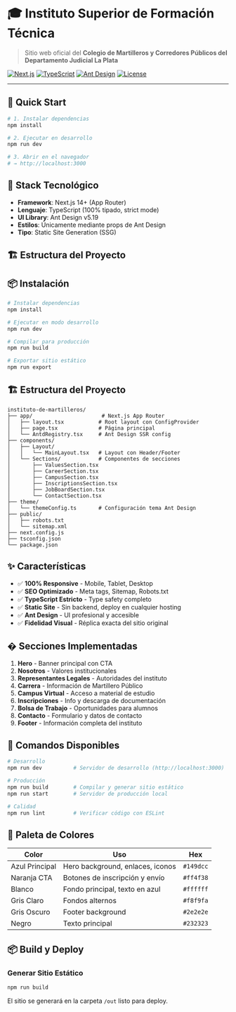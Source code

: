 # 🎓 Instituto Superior de Formación Técnica

> Sitio web oficial del **Colegio de Martilleros y Corredores Públicos del Departamento Judicial La Plata**

[![Next.js](https://img.shields.io/badge/Next.js-14.2-black?logo=next.js)](https://nextjs.org/)
[![TypeScript](https://img.shields.io/badge/TypeScript-5.5-blue?logo=typescript)](https://www.typescriptlang.org/)
[![Ant Design](https://img.shields.io/badge/Ant%20Design-5.19-1890ff?logo=ant-design)](https://ant.design/)
[![License](https://img.shields.io/badge/License-Proprietary-red)](LICENSE)

---

## 🚀 Quick Start

```bash
# 1. Instalar dependencias
npm install

# 2. Ejecutar en desarrollo
npm run dev

# 3. Abrir en el navegador
# → http://localhost:3000
```

## 🚀 Stack Tecnológico

- **Framework**: Next.js 14+ (App Router)
- **Lenguaje**: TypeScript (100% tipado, strict mode)
- **UI Library**: Ant Design v5.19
- **Estilos**: Únicamente mediante props de Ant Design
- **Tipo**: Static Site Generation (SSG)

## 🏗️ Estructura del Proyecto

## 📦 Instalación

```bash
# Instalar dependencias
npm install

# Ejecutar en modo desarrollo
npm run dev

# Compilar para producción
npm run build

# Exportar sitio estático
npm run export
```

## 🏗️ Estructura del Proyecto

```
instituto-de-martilleros/
├── app/                      # Next.js App Router
│   ├── layout.tsx           # Root layout con ConfigProvider
│   ├── page.tsx             # Página principal
│   └── AntdRegistry.tsx     # Ant Design SSR config
├── components/
│   ├── Layout/
│   │   └── MainLayout.tsx   # Layout con Header/Footer
│   └── Sections/            # Componentes de secciones
│       ├── ValuesSection.tsx
│       ├── CareerSection.tsx
│       ├── CampusSection.tsx
│       ├── InscriptionsSection.tsx
│       ├── JobBoardSection.tsx
│       └── ContactSection.tsx
├── theme/
│   └── themeConfig.ts       # Configuración tema Ant Design
├── public/
│   ├── robots.txt
│   └── sitemap.xml
├── next.config.js
├── tsconfig.json
└── package.json
```

## ✨ Características

- ✅ **100% Responsive** - Mobile, Tablet, Desktop
- ✅ **SEO Optimizado** - Meta tags, Sitemap, Robots.txt
- ✅ **TypeScript Estricto** - Type safety completo
- ✅ **Static Site** - Sin backend, deploy en cualquier hosting
- ✅ **Ant Design** - UI profesional y accesible
- ✅ **Fidelidad Visual** - Réplica exacta del sitio original

## � Secciones Implementadas

1. **Hero** - Banner principal con CTA
2. **Nosotros** - Valores institucionales
3. **Representantes Legales** - Autoridades del instituto
4. **Carrera** - Información de Martillero Público
5. **Campus Virtual** - Acceso a material de estudio
6. **Inscripciones** - Info y descarga de documentación
7. **Bolsa de Trabajo** - Oportunidades para alumnos
8. **Contacto** - Formulario y datos de contacto
9. **Footer** - Información completa del instituto

## 🔧 Comandos Disponibles

```bash
# Desarrollo
npm run dev          # Servidor de desarrollo (http://localhost:3000)

# Producción
npm run build        # Compilar y generar sitio estático
npm run start        # Servidor de producción local

# Calidad
npm run lint         # Verificar código con ESLint
```

## 🎨 Paleta de Colores

| Color          | Uso                              | Hex       |
| -------------- | -------------------------------- | --------- |
| Azul Principal | Hero background, enlaces, iconos | `#149dcc` |
| Naranja CTA    | Botones de inscripción y envío   | `#ff4f38` |
| Blanco         | Fondo principal, texto en azul   | `#ffffff` |
| Gris Claro     | Fondos alternos                  | `#f8f9fa` |
| Gris Oscuro    | Footer background                | `#2e2e2e` |
| Negro          | Texto principal                  | `#232323` |

## 📦 Build y Deploy

### Generar Sitio Estático

```bash
npm run build
```

El sitio se generará en la carpeta `/out` listo para deploy.
